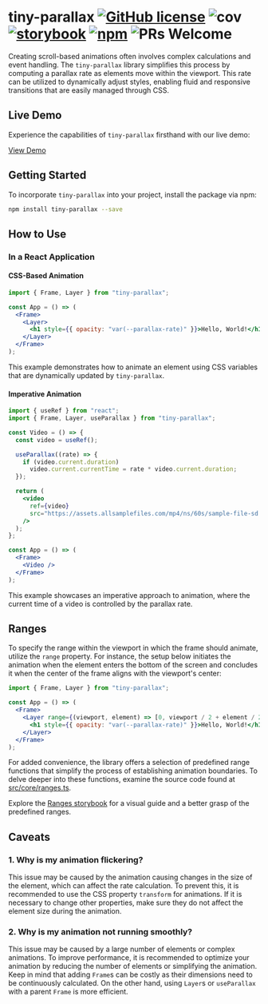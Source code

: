 # tiny-parallax [![GitHub license](https://img.shields.io/badge/license-MIT-blue.svg)](https://github.com/brunobispo/tiny-parallax/blob/main/LICENSE) ![cov](https://img.shields.io/endpoint?url=https://gist.githubusercontent.com/brunobispo/64f2e5c0e1543a5949f6d7053df7f400/raw/coverage_main.json) [![storybook](https://github.com/brunobispo/tiny-parallax/actions/workflows/deploy-github-pages.yaml/badge.svg)](https://brunobispo.github.io/tiny-parallax) [![npm](https://img.shields.io/npm/v/tiny-parallax.svg)](https://www.npmjs.com/package/tiny-parallax) ![PRs Welcome](https://img.shields.io/badge/PRs-welcome-brightgreen.svg)

Creating scroll-based animations often involves complex calculations and event handling. The `tiny-parallax` library simplifies this process by computing a parallax rate as elements move within the viewport. This rate can be utilized to dynamically adjust styles, enabling fluid and responsive transitions that are easily managed through CSS.

## Live Demo

Experience the capabilities of `tiny-parallax` firsthand with our live demo:

[View Demo](https://brunobispo.github.io/tiny-parallax)

## Getting Started

To incorporate `tiny-parallax` into your project, install the package via npm:

```bash
npm install tiny-parallax --save
```

## How to Use

### In a React Application

#### CSS-Based Animation

```jsx
import { Frame, Layer } from "tiny-parallax";

const App = () => (
  <Frame>
    <Layer>
      <h1 style={{ opacity: "var(--parallax-rate)" }}>Hello, World!</h1>
    </Layer>
  </Frame>
);
```

This example demonstrates how to animate an element using CSS variables that are dynamically updated by `tiny-parallax`.

#### Imperative Animation

```jsx
import { useRef } from "react";
import { Frame, Layer, useParallax } from "tiny-parallax";

const Video = () => {
  const video = useRef();

  useParallax((rate) => {
    if (video.current.duration)
      video.current.currentTime = rate * video.current.duration;
  });

  return (
    <video
      ref={video}
      src="https://assets.allsamplefiles.com/mp4/ns/60s/sample-file-sd.mp4"
    />
  );
};

const App = () => (
  <Frame>
    <Video />
  </Frame>
);
```

This example showcases an imperative approach to animation, where the current time of a video is controlled by the parallax rate.

## Ranges

To specify the range within the viewport in which the frame should animate, utilize the `range` property. For instance, the setup below initiates the animation when the element enters the bottom of the screen and concludes it when the center of the frame aligns with the viewport's center:

```jsx
import { Frame, Layer } from "tiny-parallax";

const App = () => (
  <Frame>
    <Layer range={(viewport, element) => [0, viewport / 2 + element / 2]}>
      <h1 style={{ opacity: "var(--parallax-rate)" }}>Hello, World!</h1>
    </Layer>
  </Frame>
);
```

For added convenience, the library offers a selection of predefined range functions that simplify the process of establishing animation boundaries. To delve deeper into these functions, examine the source code found at [src/core/ranges.ts](src/core/ranges.ts).

Explore the [Ranges storybook](https://brunobispo.github.io/tiny-parallax?path=/story/docs-ranges--predefined-ranges&args=range:inView) for a visual guide and a better grasp of the predefined ranges.

## Caveats

### 1. Why is my animation flickering?

This issue may be caused by the animation causing changes in the size of the element, which can affect the rate calculation. To prevent this, it is recommended to use the CSS property `transform` for animations. If it is necessary to change other properties, make sure they do not affect the element size during the animation.

### 2. Why is my animation not running smoothly?

This issue may be caused by a large number of elements or complex animations. To improve performance, it is recommended to optimize your animation by reducing the number of elements or simplifying the animation. Keep in mind that adding `Frame`s can be costly as their dimensions need to be continuously calculated. On the other hand, using `Layer`s or `useParallax` with a parent `Frame` is more efficient.
